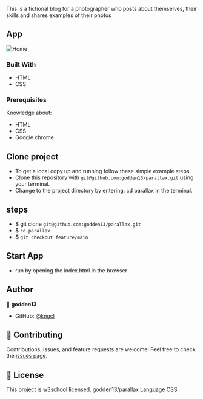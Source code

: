 This is a fictional blog for a photographer who posts about themselves, their skills and shares examples of their photos
## App
![Home](assets/images/home.png)
### Built With
- HTML
- CSS
### Prerequisites
Knowledge about:
- HTML
- CSS
- Google chrome
## Clone project
- To get a local copy up and running follow these simple example steps.
- Clone this repository with `git@github.com:godden13/parallax.git` using your terminal.
- Change to the project directory by entering: cd parallax in the terminal.
## steps
- $ git clone `git@github.com:godden13/parallax.git`
- $ `cd parallax`
- $ `git checkout feature/main`
## Start App
- run by opening the index.html in the browser
## Author
:bust_in_silhouette: **godden13**
- GitHub: [@kngcl](https://github.com/godden13/parallax)
## :handshake: Contributing
Contributions, issues, and feature requests are welcome!
Feel free to check the [issues page](https://github.com/godden13/parallax/issues).
## :memo: License
This project is [w3school](./LICENSE) licensed.
godden13/parallax
Language
CSS